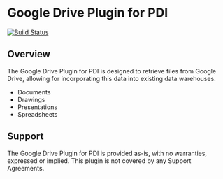 # Google Drive Plugin for PDI

[![Build Status](https://travis-ci.org/matthewtckr/pdi-google-drive-plugin.svg)](https://travis-ci.org/matthewtckr/pdi-google-drive-plugin)

## Overview

The Google Drive Plugin for PDI is designed to retrieve files from Google Drive, allowing for incorporating this data into existing data warehouses.

* Documents
* Drawings
* Presentations
* Spreadsheets

## Support

The Google Drive Plugin for PDI is provided as-is, with no warranties, expressed or implied.  This plugin is not covered by any Support Agreements.
